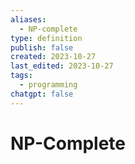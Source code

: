 ```yaml
---
aliases:
  - NP-complete
type: definition
publish: false
created: 2023-10-27
last_edited: 2023-10-27
tags:
  - programming
chatgpt: false
---
```

# NP-Complete

